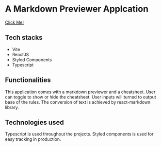 <h1>A Markdown Previewer Applcation</h1>
<a href="https://jocular-croissant-384e4f.netlify.app/">Click Me!</a>

<h2>Tech stacks</h2>
<ul>
   <li>Vite</li>
   <li>ReactJS</li>
   <li>Styled Components</li>
   <li>Typescript</li>
</ul>

<h2>Functionalities</h2>
<p>This application comes with a markdown previewer and a cheatsheet. User can toggle to show or hide the cheatsheet. User inputs will turned to output base of the rules. The conversion of text is achieved by react-markdown library.</p>

<h2>Technologies used</h2>
<p>Typescript is used throughout the projects. Styled components is used for easy tracking in production.</p>



